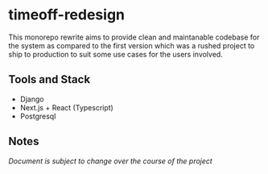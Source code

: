 # timeoff-redesign

This monorepo rewrite aims to provide clean and maintanable codebase for the system as compared to the first version which was a rushed project to ship to production to suit some use cases
for the users involved.

## Tools and Stack
- Django
- Next.js + React (Typescript)
- Postgresql

## Notes
_Document is subject to change over the course of the project_ 
